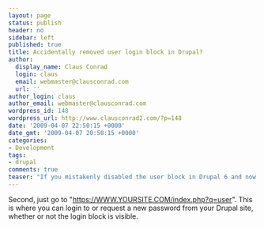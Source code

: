 ```yaml
---
layout: page
status: publish
header: no
sidebar: left
published: true
title: Accidentally removed user login block in Drupal?
author:
  display_name: Claus Conrad
  login: claus
  email: webmaster@clausconrad.com
  url: ''
author_login: claus
author_email: webmaster@clausconrad.com
wordpress_id: 148
wordpress_url: http://www.clausconrad2.com/?p=148
date: '2009-04-07 22:50:15 +0000'
date_gmt: '2009-04-07 20:50:15 +0000'
categories:
- Development
tags:
- drupal
comments: true
teaser: "If you mistakenly disabled the user block in Drupal 6 and now have problems logging in – first of all, don’t panic."
---
```

Second, just go to "https://WWW.YOURSITE.COM/index.php?q=user". This is where you can login to or request a new password from your Drupal site, whether or not the login block is visible.
